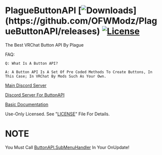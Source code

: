# PlagueButtonAPI [![Downloads](https://img.shields.io/github/downloads/OFWModz/PlagueButtonAPI/total?color=magenta&label=Latest%20PlagueButtonAPIExample%20Downloads:)](https://github.com/OFWModz/PlagueButtonAPI/releases) [![License](https://img.shields.io/badge/License-Use%20Only-magenta.svg)](https://github.com/OFWModz/PlagueButtonAPI/blob/master/LICENSE)
The Best VRChat Button API By Plague

FAQ:
```
Q: What Is A Button API?

A: A Button API Is A Set Of Pre Coded Methods To Create Buttons, In This Case; In VRChat By Mods Such As Your Own.
```
[Main Discord Server](https://VRCAntiCrash.com/Discord)

[Discord Server For ButtonAPI](https://VRCAntiCrash.com/ButtonAPI)

[Basic Documentation](https://github.com/OFWModz/PlagueButtonAPI/wiki)

Use-Only Licensed. See "[LICENSE](https://github.com/OFWModz/PlagueButtonAPI/blob/master/LICENSE)" File For Details.

# NOTE
You Must Call [ButtonAPI.SubMenuHandler](https://github.com/OFWModz/PlagueButtonAPI/blob/master/PlagueButtonAPI.cs#L1053) In Your OnUpdate!
